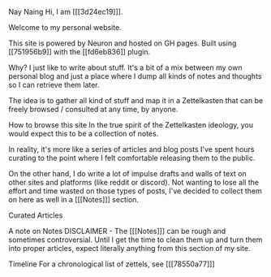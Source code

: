 Nay Naing
Hi, I am [[[3d24ec19]]].

Welcome to my personal website.

This site is powered by Neuron and hosted on GH pages. Built using [[751956b9]] with the [[fd6eb836]] plugin.

Why?
I just like to write about stuff. It's a bit of a mix between my own personal blog and just a place where I dump all kinds of notes and thoughts so I can retrieve them later.

The idea is to gather all kind of stuff and map it in a Zettelkasten that can be freely browsed / consulted at any time, by anyone.

How to browse this site
In the true spirit of the Zettelkasten ideology, you would expect this to be a collection of notes.

In reality, it's more like a series of articles and blog posts I've spent hours curating to the point where I felt comfortable releasing them to the public.

On the other hand, I do write a lot of impulse drafts and walls of text on other sites and platforms (like reddit or discord). Not wanting to lose all the effort and time wasted on those types of posts, I've decided to collect them on here as well in a [[[Notes]]] section.

Curated Articles

A note on Notes
DISCLAIMER - The [[[Notes]]] can be rough and sometimes controversial. Until I get the time to clean them up and turn them into proper articles, expect literally anything from this section of my site.

Timeline
For a chronological list of zettels, see [[[78550a77]]]

